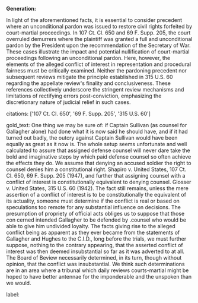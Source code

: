 **Generation:**

In light of the aforementioned facts, it is essential to consider precedent where an unconditional pardon was issued to restore civil rights forfeited by court-martial proceedings. In 107 Ct. Cl. 650 and 69 F. Supp. 205, the court overruled demurrers where the plaintiff was granted a full and unconditional pardon by the President upon the recommendation of the Secretary of War. These cases illustrate the impact and potential nullification of court-martial proceedings following an unconditional pardon. Here, however, the elements of the alleged conflict of interest in representation and procedural fairness must be critically examined. Neither the pardoning precedent nor subsequent reviews mitigate the principle established in 315 U.S. 60 regarding the appellate review's finality and conclusiveness. These references collectively underscore the stringent review mechanisms and limitations of rectifying errors post-conviction, emphasizing the discretionary nature of judicial relief in such cases.

citations: ['107 Ct. Cl. 650', '69 F. Supp. 205', '315 U.S. 60']

gold_text: One thing we may be sure of: if Captain Sullivan (as counsel for Gallagher alone) had done what it is now said he should have, and if it had turned out badly, the outcry against Captain Sullivan would have been equally as great as it now is. The whole setup seems unfortunate and well calculated to assure that assigned defense counsel will never dare take the bold and imaginative steps by which paid defense counsel so often achieve the effects they do. We assume that denying an accused soldier the right to counsel denies him a constitutional right. Shapiro v. United States, 107 Ct. Cl. 650, 69 F. Supp. 205 (1947), and further that assigning counsel with a conflict of interest is constitutionally equivalent to denying counsel. Glosser v. United States, 315 U.S. 60 (1942). The fact still remains, unless the mere assertion of a conflict of interest is to be constitutionally the equivalent of its actuality, someone must determine if the conflict is real or based on speculations too remote for any substantial influence on decisions. The presumption of propriety of official acts obliges us to suppose that those con cerned intended Gallagher to be defended by .counsel who would be able to give him undivided loyalty. The facts giving rise to the alleged conflict being as apparent as they ever became from the statements of Gallagher and Hughes to the C.I.D., long before the trials, we must further suppose, nothing to the contrary appearing, that the asserted conflict of interest was then deemed insubstantial so far as it was adverted to at all. The Board of Beview necessarily determined, in its turn, though without opinion, that the conflict was insubstantial. We think such determinations are in an area where a tribunal which daily reviews courts-martial might be hoped to have better antennae for the imponderable and the unspoken than we would.

label: 